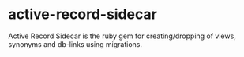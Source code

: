# active-record-sidecar
Active Record Sidecar is the ruby gem for creating/dropping of views, synonyms and db-links using migrations.
